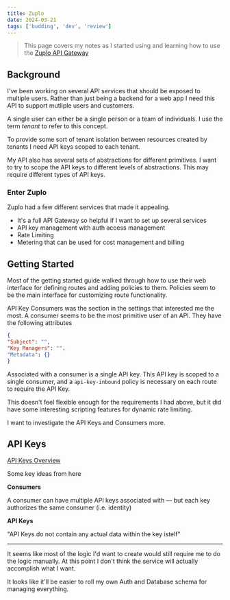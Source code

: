```yaml
---
title: Zuplo
date: 2024-03-21
tags: ['budding', 'dev', 'review']
---
```


> This page covers my notes as I started using and learning how to use the
> [Zuplo API Gateway](https://zuplo.com) 

## Background

I've been working on several API services that should be exposed to multiple
users. Rather than just being a backend for a web app I need this API to support
mutliple users and customers. 

A single user can either be a single person or a team of individuals. I use the
term *tenant* to refer to this concept. 

To provide some sort of tenant isolation between resources created by tenants I
need API keys scoped to each tenant. 

My API also has several sets of abstractions for different primitives. I want to
try to scope the API keys to different levels of abstractions. This may require
different types of API keys. 

### Enter Zuplo

Zuplo had a few different services that made it appealing. 

* It's a full API Gateway so helpful if I want to set up several services
* API key management with auth access management
* Rate Limiting
* Metering that can be used for cost management and billing


## Getting Started

Most of the getting started guide walked through how to use their web interface
for defining routes and adding policies to them. Policies seem to be the main
interface for customizing route functionality. 

API Key Consumers was the section in the settings that interested me the most. A
consumer seems to be the most primitive user of an API. They have the following
attributes

```json
{
"Subject": "",
"Key Managers": "".
"Metadata": {}
}
```

Associated with a consumer is a single API key. This API key is scoped to a
single consumer, and a `api-key-inbound` policy is necessary on each route to
require the API Key.

This doesn't feel flexible enough for the requirements I had above, but it did
have some interesting scripting features for dynamic rate limiting.

I want to investigate the API Keys and Consumers more. 


## API Keys

[API Keys Overview](https://zuplo.com/docs/articles/api-key-management)

Some key ideas from here

__Consumers__

A consumer can have multiple API keys associated with — but each key authorizes
the same consumer (i.e. identity)

__API Keys__

"API Keys do not contain any actual data within the key istelf"

---

It seems like most of the logic I'd want to create would still require me to do
the logic manually. At this point I don't think the service will actually
accomplish what I want.

It looks like it'll be easier to roll my own Auth and Database schema for
managing everything.




